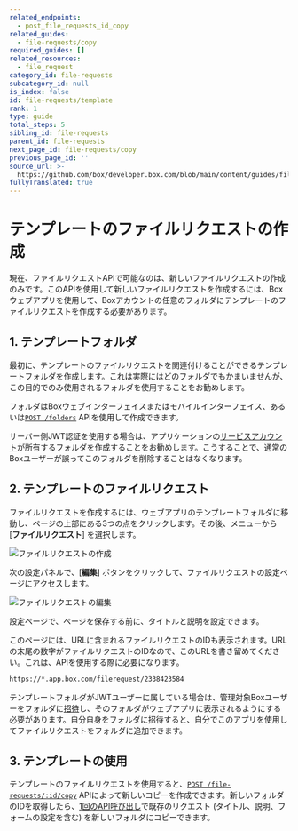 ```yaml
---
related_endpoints:
  - post_file_requests_id_copy
related_guides:
  - file-requests/copy
required_guides: []
related_resources:
  - file_request
category_id: file-requests
subcategory_id: null
is_index: false
id: file-requests/template
rank: 1
type: guide
total_steps: 5
sibling_id: file-requests
parent_id: file-requests
next_page_id: file-requests/copy
previous_page_id: ''
source_url: >-
  https://github.com/box/developer.box.com/blob/main/content/guides/file-requests/1-template.md
fullyTranslated: true
---
```

# テンプレートのファイルリクエストの作成

現在、ファイルリクエストAPIで可能なのは、新しいファイルリクエストの作成のみです。このAPIを使用して新しいファイルリクエストを作成するには、Boxウェブアプリを使用して、Boxアカウントの任意のフォルダにテンプレートのファイルリクエストを作成する必要があります。

## 1. テンプレートフォルダ

最初に、テンプレートのファイルリクエストを関連付けることができるテンプレートフォルダを作成します。これは実際にはどのフォルダでもかまいませんが、この目的でのみ使用されるフォルダを使用することをお勧めします。

フォルダはBoxウェブインターフェイスまたはモバイルインターフェイス、あるいは[`POST /folders`](e://post_folders) APIを使用して作成できます。

<Message notice>

サーバー側JWT認証を使用する場合は、アプリケーションの[サービスアカウント](g://authentication/user-types/app-users)が所有するフォルダを作成することをお勧めします。こうすることで、通常のBoxユーザーが誤ってこのフォルダを削除することはなくなります。

</Message>

## 2. テンプレートのファイルリクエスト

ファイルリクエストを作成するには、ウェブアプリのテンプレートフォルダに移動し、ページの上部にある3つの点をクリックします。その後、メニューから \[**ファイルリクエスト**] を選択します。

<ImageFrame center shadow>

![ファイルリクエストの作成](./images/create.png)

</ImageFrame>

次の設定パネルで、\[**編集**] ボタンをクリックして、ファイルリクエストの設定ページにアクセスします。

<ImageFrame center shadow>

![ファイルリクエストの編集](./images/edit.png)

</ImageFrame>

設定ページで、ページを保存する前に、タイトルと説明を設定できます。

このページには、URLに含まれるファイルリクエストのIDも表示されます。URLの末尾の数字がファイルリクエストのIDなので、このURLを書き留めてください。これは、APIを使用する際に必要になります。

```sh
https://*.app.box.com/filerequest/2338423584
```

<Message warning>

テンプレートフォルダがJWTユーザーに属している場合は、管理対象Boxユーザーをフォルダに[招待](e://post-collaborations)し、そのフォルダがウェブアプリに表示されるようにする必要があります。自分自身をフォルダに招待すると、自分でこのアプリを使用してファイルリクエストをフォルダに追加できます。

</Message>

## 3. テンプレートの使用

テンプレートのファイルリクエストを使用すると、[`POST /file-requests/:id/copy`](e://post_file_requests_id_copy) APIによって新しいコピーを作成できます。新しいフォルダのIDを取得したら、[1回のAPI呼び出し](g://file-requests/copy)で既存のリクエスト (タイトル、説明、フォームの設定を含む) を新しいフォルダにコピーできます。
